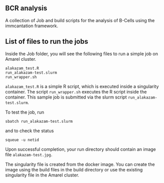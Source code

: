 
## BCR analysis 

A collection of Job and build scripts for the analysis of B-Cells using the immcantation framework. 

## List of files to run the jobs

Inside the Job folder, you will see the following files to run a simple job on Amarel cluster. 

    alakazam_test.R
    run_alakazam-test.slurm
    run_wrapper.sh

`alakazam_test.R` is a simple R script, which is executed inside a singularity container. The script `run_wrapper.sh` executes the R script inside the container.  This sample job is submitted via the slurm script `run_alakazam-test.slurm`. 


To test the job, run 

    sbatch run_alakazam-test.slurm

and to check the status 

    squeue -u netid

Upon successful completion, your run directory should contain an image file `alakazam-test.jpg`. 

The singularity file is created from the docker image. You can create the image using the build files in the build directory or use the existing singularity file in the Amarel cluster. 



